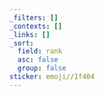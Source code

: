 ```yaml
---
_filters: []
_contexts: []
_links: []
_sort:
  field: rank
  asc: false
  group: false
sticker: emoji//1f404
---
```

